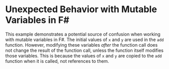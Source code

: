 # Unexpected Behavior with Mutable Variables in F#

This example demonstrates a potential source of confusion when working with mutable variables in F#.  The initial values of `x` and `y` are used in the `add` function. However, modifying these variables *after* the function call does not change the result of the function call, unless the function itself modifies those variables. This is because the values of `x` and `y` are copied to the `add` function when it is called, not references to them.